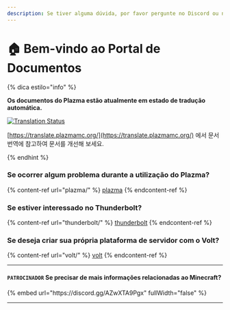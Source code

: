 ```yaml
---
description: Se tiver alguma dúvida, por favor pergunte no Discord ou no GitHub Issues.
---
```


# 🏠 Bem-vindo ao Portal de Documentos

{% dica estilo="info" %}

**Os documentos do Plazma estão atualmente em estado de tradução automática.**

[![Translation Status](https://badges.crowdin.net/plazmamc-document-portal/localized.svg)](https://translate.plazmamc.org/)

[https://translate.plazmamc.org/](https://translate.plazmamc.org/) 에서 문서 번역에 참고하여 문서를 개선해 보세요.

{% endhint %}

### Se ocorrer algum problema durante a utilização do Plazma?

{% content-ref url="plazma/" %}
[plazma](plazma/)
{% endcontent-ref %}

### Se estiver interessado no Thunderbolt?

{% content-ref url="thunderbolt/" %}
[thunderbolt](thunderbolt/)
{% endcontent-ref %}

### Se deseja criar sua própria plataforma de servidor com o Volt?

{% content-ref url="volt/" %}
[volt](volt/)
{% endcontent-ref %}

***

#### `PATROCINADOR` Se precisar de mais informações relacionadas ao Minecraft? <a href="#etc-1" id="etc-1"></a>

{% embed url="https\://discord.gg/AZwXTA9Pgx" fullWidth="false" %}

***

